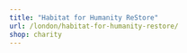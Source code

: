 ```yaml
---
title: "Habitat for Humanity ReStore"
url: /london/habitat-for-humanity-restore/
shop: charity
---
```

